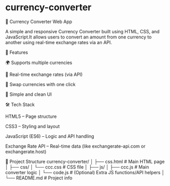 # currency-converter
💱 Currency Converter Web App

A simple and responsive Currency Converter built using HTML, CSS, and JavaScript.It allows users to convert an amount from one currency to another using real-time exchange rates via an API.

📌 Features

🌍 Supports multiple currencies

🔄 Real-time exchange rates (via API)

🔁 Swap currencies with one click

🎯 Simple and clean UI


🛠️ Tech Stack

HTML5 – Page structure

CSS3 – Styling and layout

JavaScript (ES6) – Logic and API handling

Exchange Rate API – Real-time data (like exchangerate-api.com or exchangerate.host)

📁 Project Structure
currency-converter/
│
├── css.html               # Main HTML page
│
├── css/
│   └── ccc.css            # CSS file 
│
├── js/
│   ├── ccc.js             # Main converter logic
│   └── code.js            # (Optional) Extra JS functions/API helpers
│
└── README.md              # Project info

